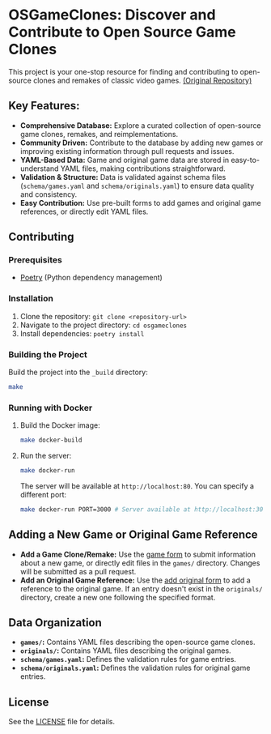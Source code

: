 # OSGameClones: Discover and Contribute to Open Source Game Clones

This project is your one-stop resource for finding and contributing to open-source clones and remakes of classic video games.  [(Original Repository)](https://github.com/opengaming/osgameclones)

## Key Features:

*   **Comprehensive Database:** Explore a curated collection of open-source game clones, remakes, and reimplementations.
*   **Community Driven:** Contribute to the database by adding new games or improving existing information through pull requests and issues.
*   **YAML-Based Data:** Game and original game data are stored in easy-to-understand YAML files, making contributions straightforward.
*   **Validation & Structure:**  Data is validated against schema files (`schema/games.yaml` and `schema/originals.yaml`) to ensure data quality and consistency.
*   **Easy Contribution:**  Use pre-built forms to add games and original game references, or directly edit YAML files.

## Contributing

### Prerequisites

*   [Poetry](https://python-poetry.org/) (Python dependency management)

### Installation

1.  Clone the repository: `git clone <repository-url>`
2.  Navigate to the project directory: `cd osgameclones`
3.  Install dependencies: `poetry install`

### Building the Project

Build the project into the `_build` directory:

```bash
make
```

### Running with Docker

1.  Build the Docker image:

    ```bash
    make docker-build
    ```

2.  Run the server:

    ```bash
    make docker-run
    ```

    The server will be available at `http://localhost:80`. You can specify a different port:

    ```bash
    make docker-run PORT=3000 # Server available at http://localhost:3000
    ```

## Adding a New Game or Original Game Reference

*   **Add a Game Clone/Remake:**  Use the [game form](https://osgameclones.com/add_game.html) to submit information about a new game, or directly edit files in the `games/` directory.  Changes will be submitted as a pull request.
*   **Add an Original Game Reference:** Use the [add original form](https://osgameclones.com/add_original.html) to add a reference to the original game.  If an entry doesn't exist in the `originals/` directory, create a new one following the specified format.

##  Data Organization

*   **`games/`:** Contains YAML files describing the open-source game clones.
*   **`originals/`:** Contains YAML files describing the original games.
*   **`schema/games.yaml`:**  Defines the validation rules for game entries.
*   **`schema/originals.yaml`:** Defines the validation rules for original game entries.

## License

See the [LICENSE](LICENSE) file for details.